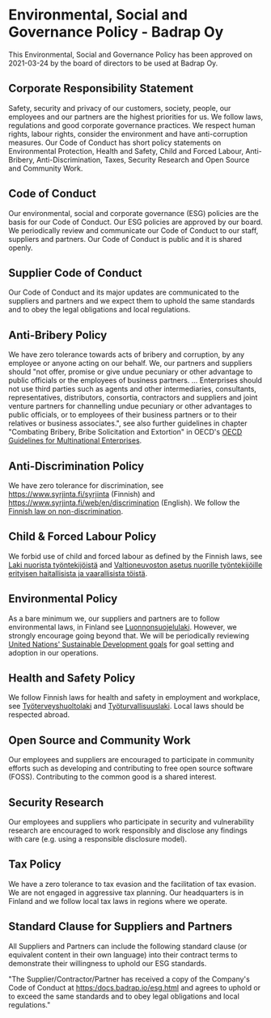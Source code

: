 # Environmental, Social and Governance Policy - Badrap Oy

This Environmental, Social and Governance Policy has been approved on 2021-03-24 by the board of directors to be used at Badrap Oy. 

## Corporate Responsibility Statement

Safety, security and privacy of our customers, society, people, our employees and our partners are the highest priorities for us. We follow laws, regulations and good corporate governance practices.  We respect human rights, labour rights, consider the environment and have anti-corruption measures. Our Code of Conduct has short policy statements on Environmental Protection, Health and Safety, Child and Forced Labour, Anti-Bribery, Anti-Discrimination, Taxes, Security Research and Open Source and Community Work.

## Code of Conduct

Our environmental, social and corporate governance (ESG) policies are the basis for our Code of Conduct. Our ESG policies are approved by our board. We periodically review and communicate our Code of Conduct to our staff, suppliers and partners. Our Code of Conduct is public and it is shared openly.

## Supplier Code of Conduct

Our Code of Conduct and its major updates are communicated to the suppliers and partners and we expect them to uphold the same standards and to obey the legal obligations and local regulations.

## Anti-Bribery Policy

We have zero tolerance towards acts of bribery and corruption, by any employee or anyone acting on our behalf. We, our partners and suppliers should "not offer, promise or give undue pecuniary or other advantage to public officials or the employees of business partners. ... Enterprises should not use third parties such as agents and other intermediaries, consultants, representatives, distributors, consortia, contractors and suppliers and joint venture partners for channelling undue pecuniary or other advantages to public officials, or to employees of their business partners or to their relatives or business associates.", see also further guidelines in chapter "Combating Bribery, Bribe Solicitation and Extortion" in OECD's [OECD Guidelines for Multinational Enterprises](http://www.oecd.org/daf/inv/mne/48004323.pdf).

## Anti-Discrimination Policy

We have zero tolerance for discrimination, see https://www.syrjinta.fi/syrjinta (Finnish) and https://www.syrjinta.fi/web/en/discrimination (English). We follow the [Finnish law on non-discrimination](https://www.finlex.fi/en/laki/kaannokset/2014/en20141325.pdf). 

## Child & Forced Labour Policy

We forbid use of child and forced labour as defined by the Finnish laws, see [Laki nuorista työntekijöistä](https://finlex.fi/fi/laki/ajantasa/1993/19930998) and [Valtioneuvoston asetus nuorille työntekijöille erityisen haitallisista ja vaarallisista töistä](https://finlex.fi/fi/laki/ajantasa/2006/20060475). 

## Environmental Policy

As a bare minimum we, our suppliers and partners are to follow environmental laws, in Finland see [Luonnonsuojelulaki](https://finlex.fi/fi/laki/ajantasa/1996/19961096). However, we strongly encourage going beyond that. We will be periodically reviewing [United Nations' Sustainable Development goals](https://www.un.org/sustainabledevelopment/sustainable-development-goals/) for goal setting and adoption in our operations.

## Health and Safety Policy

We follow Finnish laws for health and safety in employment and workplace, see [Työterveyshuoltolaki](https://www.finlex.fi/fi/laki/ajantasa/2001/20011383) and [Työturvallisuuslaki](https://www.finlex.fi/fi/laki/ajantasa/2002/20020738). Local laws should be respected abroad.

## Open Source and Community Work

Our employees and suppliers are encouraged to participate in community efforts such as developing and contributing to free open source software (FOSS). Contributing to the common good is a shared interest.

## Security Research

Our employees and suppliers who participate in security and vulnerability research are encouraged to work responsibly and disclose any findings with care (e.g. using a responsible disclosure model).

## Tax Policy

We have a zero tolerance to tax evasion and the facilitation of tax evasion. We are not engaged in aggressive tax planning. Our headquarters is in Finland and we follow local tax laws in regions where we operate.

## Standard Clause for Suppliers and Partners

All Suppliers and Partners can include the following standard clause (or equivalent content in their own language) into their contract terms to demonstrate their willingness to uphold our ESG standards. 

"The Supplier/Contractor/Partner has received a copy of the Company's Code of Conduct at [https:/docs.badrap.io/esg.html](https:/docs.badrap.io/esg.html) and agrees to uphold or to exceed the same standards and to obey legal obligations and local regulations."
